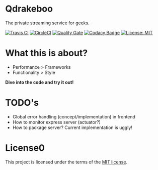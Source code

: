 Qdrakeboo
======

The private streaming service for geeks.

[![Travis CI](https://travis-ci.org/bbortt/qdrakeboo.svg?branch=master)](https://travis-ci.org/bbortt/qdrakeboo)
[![CircleCI](https://circleci.com/gh/bbortt/qdrakeboo.svg?style=svg)](https://circleci.com/gh/bbortt/qdrakeboo)
[![Quality Gate](https://sonarcloud.io/api/project_badges/measure?project=bbortt-qdrakeboo&metric=alert_status)](https://sonarcloud.io/dashboard?id=bbortt_qdrakeboo)
[![Codacy Badge](https://api.codacy.com/project/badge/Grade/6beb669cd34b45cdab4090964adad477)](https://www.codacy.com/app/bbortt_2/qdrakeboo?utm_source=github.com&amp;utm_medium=referral&amp;utm_content=bbortt/qdrakeboo&amp;utm_campaign=Badge_Grade)
[![License: MIT](https://img.shields.io/badge/License-MIT-yellow.svg)](https://opensource.org/licenses/MIT)

# What this is about?

* Performance > Frameworks
* Functionality > Style

**Dive into the code and try it out!**

# TODO's

* Global error handling (concept/implementation) in frontend
* How to monitor express server (actuator?)
* How to package server? Current implementation is uggly!

# License0

This project is licensed under the terms of the [MIT license](https://github.com/bbortt/qdrakeboo/blob/master/LICENSE).

